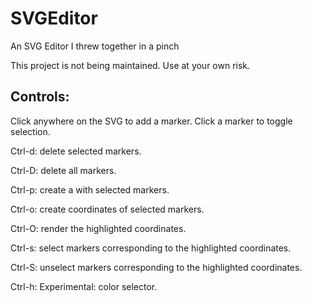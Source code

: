 # SVGEditor
An SVG Editor I threw together in a pinch

This project is not being maintained. Use at your own risk.

## Controls:
Click anywhere on the SVG to add a marker.
Click a marker to toggle selection.

Ctrl-d: delete selected markers.

Ctrl-D: delete all markers.

Ctrl-p: create a <polygon> with selected markers.

Ctrl-o: create coordinates of selected markers.

Ctrl-O: render the highlighted coordinates.

Ctrl-s: select markers corresponding to the highlighted coordinates.

Ctrl-S: unselect markers corresponding to the highlighted coordinates.

Ctrl-h: Experimental: color selector.
